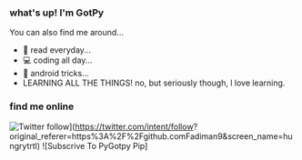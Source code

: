 ### what's up! I'm GotPy

You can also find me around...

 - 📖 read everyday...
 - 💻 coding all day...
 - 📱 android tricks...
 - LEARNING ALL THE THINGS! no, but seriously though, l love learning.

### find me online
![Twitter follow](https://img.shields.io/twitter/follow/PyGotpy?label=PyGotPy&style=social)](https://twitter.com/intent/follow?
original_referer=https%3A%2F%2Fgithub.comFadiman9&screen_name=hungrytrtl)
![Subscrive To PyGotpy Pip]
